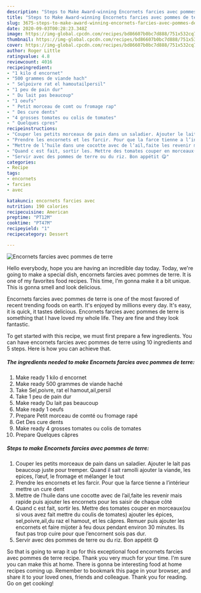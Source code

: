 ```yaml
---
description: "Steps to Make Award-winning Encornets farcies avec pommes de terre"
title: "Steps to Make Award-winning Encornets farcies avec pommes de terre"
slug: 3675-steps-to-make-award-winning-encornets-farcies-avec-pommes-de-terre
date: 2020-09-03T00:28:23.348Z
image: https://img-global.cpcdn.com/recipes/bd86607b0bc7d888/751x532cq70/encornets-farcies-avec-pommes-de-terre-photo-principale-de-la-recette.jpg
thumbnail: https://img-global.cpcdn.com/recipes/bd86607b0bc7d888/751x532cq70/encornets-farcies-avec-pommes-de-terre-photo-principale-de-la-recette.jpg
cover: https://img-global.cpcdn.com/recipes/bd86607b0bc7d888/751x532cq70/encornets-farcies-avec-pommes-de-terre-photo-principale-de-la-recette.jpg
author: Roger Little
ratingvalue: 4.8
reviewcount: 4016
recipeingredient:
- "1 kilo d encornet"
- "500 grammes de viande hach"
- " Selpoivre rat el hamoutailpersil"
- "1 peu de pain dur"
- " Du lait pas beaucoup"
- "1 oeufs"
- " Petit morceau de comt ou fromage rap"
- " Des cure dents"
- "4 grosses tomates ou colis de tomates"
- " Quelques cpres"
recipeinstructions:
- "Couper les petits morceaux de pain dans un saladier. Ajouter le lait pas beaucoup juste pour tremper. Quand il sait ramolli ajouter la viande, les epices, l’œuf, le fromage et mélanger le tout"
- "Prendre les encornets et les farcir. Pour que la farce tienne a l’intérieur mettre un cure dent"
- "Mettre de l’huile dans une cocotte avec de l’ail,faite les revenir mais rapide puis ajouter les encornets pour les saisir de chaque côté"
- "Quand c est fait, sortir les. Mettre des tomates couper en morceaux(ou si vous avez fait mettre du coulis de tomates) ajouter les épices, sel,poivre,ail,du raz el hamout, et les câpres. Remuer puis ajouter les encornets et faire mijoter à feu doux pendant environ 30 minutes. Ils faut pas trop cuire pour que l’encornent sois pas dur."
- "Servir avec des pommes de terre ou du riz. Bon appétit 😋"
categories:
- Recipe
tags:
- encornets
- farcies
- avec

katakunci: encornets farcies avec 
nutrition: 190 calories
recipecuisine: American
preptime: "PT12M"
cooktime: "PT47M"
recipeyield: "1"
recipecategory: Dessert

---
```



![Encornets farcies avec pommes de terre](https://img-global.cpcdn.com/recipes/bd86607b0bc7d888/751x532cq70/encornets-farcies-avec-pommes-de-terre-photo-principale-de-la-recette.jpg)

Hello everybody, hope you are having an incredible day today. Today, we're going to make a special dish, encornets farcies avec pommes de terre. It is one of my favorites food recipes. This time, I'm gonna make it a bit unique. This is gonna smell and look delicious.



Encornets farcies avec pommes de terre is one of the most favored of recent trending foods on earth. It's enjoyed by millions every day. It's easy, it is quick, it tastes delicious. Encornets farcies avec pommes de terre is something that I have loved my whole life. They are fine and they look fantastic.


To get started with this recipe, we must first prepare a few ingredients. You can have encornets farcies avec pommes de terre using 10 ingredients and 5 steps. Here is how you can achieve that.

<!--inarticleads1-->

##### The ingredients needed to make Encornets farcies avec pommes de terre:

1. Make ready 1 kilo d encornet
1. Make ready 500 grammes de viande haché
1. Take  Sel,poivre, rat el hamout,ail,persil
1. Take 1 peu de pain dur
1. Make ready  Du lait pas beaucoup
1. Make ready 1 oeufs
1. Prepare  Petit morceau de comté ou fromage rapé
1. Get  Des cure dents
1. Make ready 4 grosses tomates ou colis de tomates
1. Prepare  Quelques câpres




<!--inarticleads2-->

##### Steps to make Encornets farcies avec pommes de terre:

1. Couper les petits morceaux de pain dans un saladier. Ajouter le lait pas beaucoup juste pour tremper. Quand il sait ramolli ajouter la viande, les epices, l’œuf, le fromage et mélanger le tout
1. Prendre les encornets et les farcir. Pour que la farce tienne a l’intérieur mettre un cure dent
1. Mettre de l’huile dans une cocotte avec de l’ail,faite les revenir mais rapide puis ajouter les encornets pour les saisir de chaque côté
1. Quand c est fait, sortir les. Mettre des tomates couper en morceaux(ou si vous avez fait mettre du coulis de tomates) ajouter les épices, sel,poivre,ail,du raz el hamout, et les câpres. Remuer puis ajouter les encornets et faire mijoter à feu doux pendant environ 30 minutes. Ils faut pas trop cuire pour que l’encornent sois pas dur.
1. Servir avec des pommes de terre ou du riz. Bon appétit 😋




So that is going to wrap it up for this exceptional food encornets farcies avec pommes de terre recipe. Thank you very much for your time. I'm sure you can make this at home. There is gonna be interesting food at home recipes coming up. Remember to bookmark this page in your browser, and share it to your loved ones, friends and colleague. Thank you for reading. Go on get cooking!

